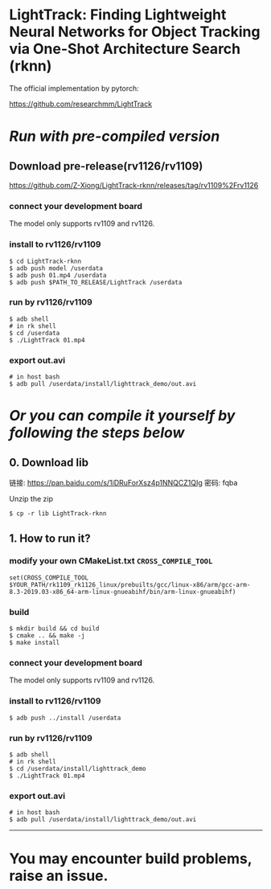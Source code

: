 # LightTrack: Finding Lightweight Neural Networks for Object Tracking via One-Shot Architecture Search (rknn)

The official implementation by pytorch:

https://github.com/researchmm/LightTrack


# *Run with pre-compiled version*

## Download pre-release(rv1126/rv1109)
https://github.com/Z-Xiong/LightTrack-rknn/releases/tag/rv1109%2Frv1126

### connect your development board
The model only supports rv1109 and rv1126.

### install to rv1126/rv1109
```
$ cd LightTrack-rknn
$ adb push model /userdata
$ adb push 01.mp4 /userdata
$ adb push $PATH_TO_RELEASE/LightTrack /userdata
```

### run by rv1126/rv1109
```
$ adb shell
# in rk shell
$ cd /userdata
$ ./LightTrack 01.mp4
```

### export out.avi
```
# in host bash
$ adb pull /userdata/install/lighttrack_demo/out.avi
```



# *Or you can compile it yourself by following the steps below*


## 0. Download lib
链接: https://pan.baidu.com/s/1iDRuForXsz4p1NNQCZ1QIg  密码: fqba

Unzip the zip
```
$ cp -r lib LightTrack-rknn
```

## 1. How to run it?

### modify your own CMakeList.txt `CROSS_COMPILE_TOOL`
```
set(CROSS_COMPILE_TOOL $YOUR_PATH/rk1109_rk1126_linux/prebuilts/gcc/linux-x86/arm/gcc-arm-8.3-2019.03-x86_64-arm-linux-gnueabihf/bin/arm-linux-gnueabihf)
```

### build
```
$ mkdir build && cd build
$ cmake .. && make -j
$ make install
```

### connect your development board
The model only supports rv1109 and rv1126.

### install to rv1126/rv1109
```
$ adb push ../install /userdata
```

### run by rv1126/rv1109
```
$ adb shell
# in rk shell
$ cd /userdata/install/lighttrack_demo
$ ./LightTrack 01.mp4
```

### export out.avi
```
# in host bash
$ adb pull /userdata/install/lighttrack_demo/out.avi
```

---

# You may encounter build problems, raise an issue.





